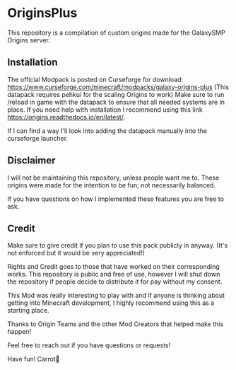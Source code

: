 # OriginsPlus
This repository is a compilation of custom origins made for the GalaxySMP Origins server. 

## Installation
The official Modpack is posted on Curseforge for download:
https://www.curseforge.com/minecraft/modpacks/galaxy-origins-plus
(This datapack requires pehkui for the scaling Origins to work)
Make sure to run /reload in game with the datapack to ensure that all needed systems are in place.
If you need help with installation I recommend using this link https://origins.readthedocs.io/en/latest/.

If I can find a way I'll look into adding the datapack manually into the curseforge launcher.
## Disclaimer
I will not be maintaining this repository, unless people want me to.
These origins were made for the intention to be fun; not necessarily balanced.

If you have questions on how I implemented these features you are free to ask.
## Credit
Make sure to give credit if you plan to use this pack publicly in anyway. (It's not enforced but it would be very appreciated!)

Rights and Credit goes to those that have worked on their corresponding works.
This repository is public and free of use, however I will shut down the repository if people decide to distribute it
for pay without my consent.

This Mod was really interesting to play with and if anyone is thinking about getting into Minecraft development, I highly recommend
using this as a starting place.

Thanks to Origin Teams and the other Mod Creators that helped make this happen!

Feel free to reach out if you have questions or requests!

Have fun!
Carrot🥕
